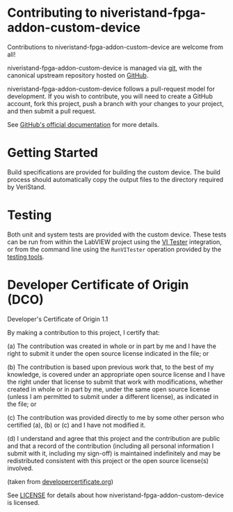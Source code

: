 # Contributing to niveristand-fpga-addon-custom-device

Contributions to niveristand-fpga-addon-custom-device are welcome from all!

niveristand-fpga-addon-custom-device is managed via [git](https://git-scm.com), with the canonical upstream
repository hosted on [GitHub](https://github.com/ni/niveristand-fpga-addon-custom-device/).

niveristand-fpga-addon-custom-device follows a pull-request model for development.  If you wish to
contribute, you will need to create a GitHub account, fork this project, push a
branch with your changes to your project, and then submit a pull request.

See [GitHub's official documentation](https://help.github.com/articles/using-pull-requests/) for more details.

# Getting Started

Build specifications are provided for building the custom device. The build process should automatically
copy the output files to the directory required by VeriStand.

# Testing

Both unit and system tests are provided with the custom device. These tests can be run from within the LabVIEW
project using the [VI Tester](https://github.com/JKISoftware/JKI-VI-Tester) integration, or from the command line
using the `RunVITester` operation provided by the [testing tools](https://github.com/ni/niveristand-custom-device-testing-tools).

# Developer Certificate of Origin (DCO)

   Developer's Certificate of Origin 1.1

   By making a contribution to this project, I certify that:

   (a) The contribution was created in whole or in part by me and I
       have the right to submit it under the open source license
       indicated in the file; or

   (b) The contribution is based upon previous work that, to the best
       of my knowledge, is covered under an appropriate open source
       license and I have the right under that license to submit that
       work with modifications, whether created in whole or in part
       by me, under the same open source license (unless I am
       permitted to submit under a different license), as indicated
       in the file; or

   (c) The contribution was provided directly to me by some other
       person who certified (a), (b) or (c) and I have not modified
       it.

   (d) I understand and agree that this project and the contribution
       are public and that a record of the contribution (including all
       personal information I submit with it, including my sign-off) is
       maintained indefinitely and may be redistributed consistent with
       this project or the open source license(s) involved.

(taken from [developercertificate.org](https://developercertificate.org/))
   
See [LICENSE](https://github.com/ni/niveristand-fpga-addon-custom-device/blob/master/LICENSE)
for details about how niveristand-fpga-addon-custom-device is licensed.

